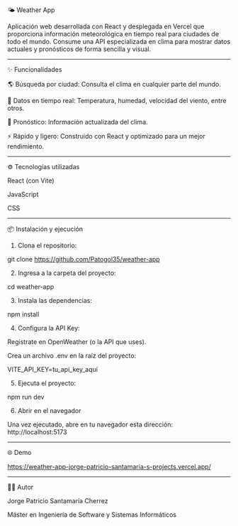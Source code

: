 🌤 Weather App

Aplicación web desarrollada con React y desplegada en Vercel que proporciona información meteorológica en tiempo real para ciudades de todo el mundo.
Consume una API especializada en clima para mostrar datos actuales y pronósticos de forma sencilla y visual.

---

✨ Funcionalidades

🌎 Búsqueda por ciudad: Consulta el clima en cualquier parte del mundo.

📍 Datos en tiempo real: Temperatura, humedad, velocidad del viento, entre otros.

📅 Pronóstico: Información actualizada del clima.


⚡ Rápido y ligero: Construido con React y optimizado para un mejor rendimiento.

--- 

⚙️ Tecnologías utilizadas

React (con Vite)

JavaScript

CSS

---

📦 Instalación y ejecución 

1. Clona el repositorio:

git clone https://github.com/Patogol35/weather-app

2. Ingresa a la carpeta del proyecto:

cd weather-app

3. Instala las dependencias:

npm install


4. Configura la API Key:

Regístrate en OpenWeather (o la API que uses).

Crea un archivo .env en la raíz del proyecto:

VITE_API_KEY=tu_api_key_aquí


5. Ejecuta el proyecto: 

npm run dev


6. Abrir en el navegador

Una vez ejecutado, abre en tu navegador esta dirección: http://localhost:5173

---

🌐 Demo

https://weather-app-jorge-patricio-santamaria-s-projects.vercel.app/

---

👨‍💻 Autor

Jorge Patricio Santamaría Cherrez

Máster en Ingeniería de Software y Sistemas Informáticos

